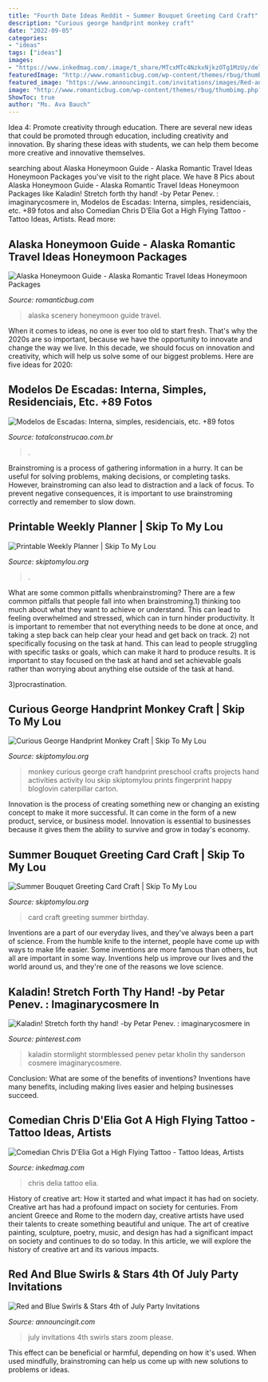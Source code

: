 ```yaml
---
title: "Fourth Date Ideas Reddit ~ Summer Bouquet Greeting Card Craft"
description: "Curious george handprint monkey craft"
date: "2022-09-05"
categories:
- "ideas"
tags: ["ideas"]
images:
- "https://www.inkedmag.com/.image/t_share/MTcxMTc4NzkxNjkzOTg1MzUy/delia-plane-fb.jpg"
featuredImage: "http://www.romanticbug.com/wp-content/themes/rbug/thumbimg.php?src=wp-content/uploads/2013/03/Alaska1.jpg&amp;w=860&amp;h=350"
featured_image: "https://www.announcingit.com/invitations/images/Red-and-Blue-Swirls-and-Stars-Patrioitic-4th-of-July-Party-Invitations.jpg"
image: "http://www.romanticbug.com/wp-content/themes/rbug/thumbimg.php?src=wp-content/uploads/2013/03/Alaska1.jpg&amp;w=860&amp;h=350"
ShowToc: true
author: "Ms. Ava Bauch"
---
```



Idea 4: Promote creativity through education.
There are several new ideas that could be promoted through education, including creativity and innovation. By sharing these ideas with students, we can help them become more creative and innovative themselves.

	

		
searching about Alaska Honeymoon Guide - Alaska Romantic Travel Ideas Honeymoon Packages you've visit to the right place. We have 8 Pics about Alaska Honeymoon Guide - Alaska Romantic Travel Ideas Honeymoon Packages like Kaladin! Stretch forth thy hand! -by Petar Penev. : imaginarycosmere in, Modelos de Escadas: Interna, simples, residenciais, etc. +89 fotos and also Comedian Chris D&#039;Elia Got a High Flying Tattoo - Tattoo Ideas, Artists. Read more:
		
    
## Alaska Honeymoon Guide - Alaska Romantic Travel Ideas Honeymoon Packages

<img loading=lazy src="http://www.romanticbug.com/wp-content/themes/rbug/thumbimg.php?src=wp-content/uploads/2013/03/Alaska1.jpg&amp;w=860&amp;h=350" onerror="this.onerror=null;this.src='https://tse2.mm.bing.net/th?id=OIP.iEVCtc7Xmh3j-RMOeVlLCQHaDA&amp;pid=15.1';" alt="Alaska Honeymoon Guide - Alaska Romantic Travel Ideas Honeymoon Packages">

_Source: romanticbug.com_

>alaska scenery honeymoon guide travel. 

	

When it comes to ideas, no one is ever too old to start fresh. That's why the 2020s are so important, because we have the opportunity to innovate and change the way we live. In this decade, we should focus on innovation and creativity, which will help us solve some of our biggest problems. Here are five ideas for 2020:

    
## Modelos De Escadas: Interna, Simples, Residenciais, Etc. +89 Fotos

<img loading=lazy src="http://www.totalconstrucao.com.br/wp-content/uploads/2018/03/modelos-de-escadas-110.jpg" onerror="this.onerror=null;this.src='https://tse4.mm.bing.net/th?id=OIP.WNAYhIY8mCJJCsbgapc-VgHaLH&amp;pid=15.1';" alt="Modelos de Escadas: Interna, simples, residenciais, etc. +89 fotos">

_Source: totalconstrucao.com.br_

>. 

	

Brainstroming is a process of gathering information in a hurry. It can be useful for solving problems, making decisions, or completing tasks. However, brainstroming can also lead to distraction and a lack of focus. To prevent negative consequences, it is important to use brainstroming correctly and remember to slow down.

    
## Printable Weekly Planner | Skip To My Lou

<img loading=lazy src="https://www.skiptomylou.org/wp-content/uploads/2016/01/weekly-planner-printable-1.jpg" onerror="this.onerror=null;this.src='https://tse4.mm.bing.net/th?id=OIP.IYj6aClJ9O8K7WN566zrZgHaJM&amp;pid=15.1';" alt="Printable Weekly Planner | Skip To My Lou">

_Source: skiptomylou.org_

>. 

	

What are some common pitfalls whenbrainstroming?
There are a few common pitfalls that people fall into when brainstroming.1) thinking too much about what they want to achieve or understand. This can lead to feeling overwhelmed and stressed, which can in turn hinder productivity. It is important to remember that not everything needs to be done at once, and taking a step back can help clear your head and get back on track.
2) not specifically focusing on the task at hand. This can lead to people struggling with specific tasks or goals, which can make it hard to produce results. It is important to stay focused on the task at hand and set achievable goals rather than worrying about anything else outside of the task at hand.

3)procrastination.

    
## Curious George Handprint Monkey Craft | Skip To My Lou

<img loading=lazy src="http://www.skiptomylou.org/wp-content/uploads/2016/04/curious-george-monkey-craft-1.jpg" onerror="this.onerror=null;this.src='https://tse1.mm.bing.net/th?id=OIP.uI69S1LhEiSoT4prBIOoSwHaIR&amp;pid=15.1';" alt="Curious George Handprint Monkey Craft | Skip To My Lou">

_Source: skiptomylou.org_

>monkey curious george craft handprint preschool crafts projects hand activities activity lou skip skiptomylou prints fingerprint happy bloglovin caterpillar carton. 

	

Innovation is the process of creating something new or changing an existing concept to make it more successful. It can come in the form of a new product, service, or business model. Innovation is essential to businesses because it gives them the ability to survive and grow in today's economy.

    
## Summer Bouquet Greeting Card Craft | Skip To My Lou

<img loading=lazy src="http://www.skiptomylou.org/wp-content/uploads/2014/08/Kids-birthday-card-craft-ideas-1.jpg" onerror="this.onerror=null;this.src='https://tse1.mm.bing.net/th?id=OIP.8zra5fBs8qwBDKjpht9NUQHaJ5&amp;pid=15.1';" alt="Summer Bouquet Greeting Card Craft | Skip To My Lou">

_Source: skiptomylou.org_

>card craft greeting summer birthday. 

	

Inventions are a part of our everyday lives, and they've always been a part of science. From the humble knife to the internet, people have come up with ways to make life easier. Some inventions are more famous than others, but all are important in some way. Inventions help us improve our lives and the world around us, and they're one of the reasons we love science.

    
## Kaladin! Stretch Forth Thy Hand! -by Petar Penev. : Imaginarycosmere In

<img loading=lazy src="https://i.pinimg.com/736x/0f/86/71/0f8671a45d1fead5116b761e80638e53.jpg" onerror="this.onerror=null;this.src='https://tse1.mm.bing.net/th?id=OIP.zXIAuXRjHKOILmvF_0yGMAHaMR&amp;pid=15.1';" alt="Kaladin! Stretch forth thy hand! -by Petar Penev. : imaginarycosmere in">

_Source: pinterest.com_

>kaladin stormlight stormblessed penev petar kholin thy sanderson cosmere imaginarycosmere. 

	

Conclusion: What are some of the benefits of inventions?
Inventions have many benefits, including making lives easier and helping businesses succeed.

    
## Comedian Chris D&#039;Elia Got A High Flying Tattoo - Tattoo Ideas, Artists

<img loading=lazy src="https://www.inkedmag.com/.image/t_share/MTcxMTc4NzkxNjkzOTg1MzUy/delia-plane-fb.jpg" onerror="this.onerror=null;this.src='https://tse4.mm.bing.net/th?id=OIP.AP_g18DSKVUAntlhRynEDAHaD4&amp;pid=15.1';" alt="Comedian Chris D&#039;Elia Got a High Flying Tattoo - Tattoo Ideas, Artists">

_Source: inkedmag.com_

>chris delia tattoo elia. 

	

History of creative art: How it started and what impact it has had on society.
Creative art has had a profound impact on society for centuries. From ancient Greece and Rome to the modern day, creative artists have used their talents to create something beautiful and unique. The art of creative painting, sculpture, poetry, music, and design has had a significant impact on society and continues to do so today. In this article, we will explore the history of creative art and its various impacts.

    
## Red And Blue Swirls &amp; Stars 4th Of July Party Invitations

<img loading=lazy src="https://www.announcingit.com/invitations/images/Red-and-Blue-Swirls-and-Stars-Patrioitic-4th-of-July-Party-Invitations.jpg" onerror="this.onerror=null;this.src='https://tse3.mm.bing.net/th?id=OIP.Smv1MWIaFWh1rqc0tDRIlQAAAA&amp;pid=15.1';" alt="Red and Blue Swirls &amp; Stars 4th of July Party Invitations">

_Source: announcingit.com_

>july invitations 4th swirls stars zoom please. 

	

This effect can be beneficial or harmful, depending on how it's used. When used mindfully, brainstroming can help us come up with new solutions to problems or ideas.

